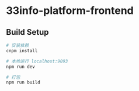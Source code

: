 # 33info-platform-frontend


## Build Setup

``` bash
# 安装依赖
cnpm install

# 本地运行 localhost:9093
npm run dev

# 打包
npm run build
```
